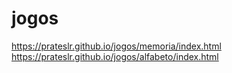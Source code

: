 # jogos
https://prateslr.github.io/jogos/memoria/index.html
https://prateslr.github.io/jogos/alfabeto/index.html
